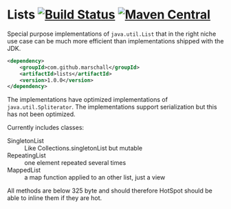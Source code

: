 Lists [![Build Status](https://travis-ci.org/marschall/lists.svg)](https://travis-ci.org/marschall/lists) [![Maven Central](https://maven-badges.herokuapp.com/maven-central/com.github.marschall/lists/badge.svg)](https://maven-badges.herokuapp.com/maven-central/com.github.marschall/lists)
=====

Special purpose implementations of `java.util.List` that in the right niche use case can be much more efficient than implementations shipped with the JDK.

```xml
<dependency>
    <groupId>com.github.marschall</groupId>
    <artifactId>lists</artifactId>
    <version>1.0.0</version>
</dependency>
```

The implementations have optimized implementations of `java.util.Spliterator`.
The implementations support serialization but this has not been optimized.

Currently includes classes:
<dl>
<dt>SingletonList</dt>
<dd>Like Collections.singletonList but mutable</dd>
<dt>RepeatingList</dt>
<dd>one element repeated several times</dd>
<dt>MappedList</dt>
<dd>a map function applied to an other list, just a view</dd>
</dl>

All methods are below 325 byte and should therefore HotSpot should be able to inline them if they are hot.

